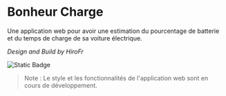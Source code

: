 # Bonheur Charge

Une application web pour avoir une estimation du pourcentage de batterie et du temps de charge de sa voiture électrique.

*Design and Build by HiroFr*

![Static Badge](https://img.shields.io/badge/Version-1.1.0-2187FF)

> Note : Le style et les fonctionnalités de l'application web sont en cours de développement.
